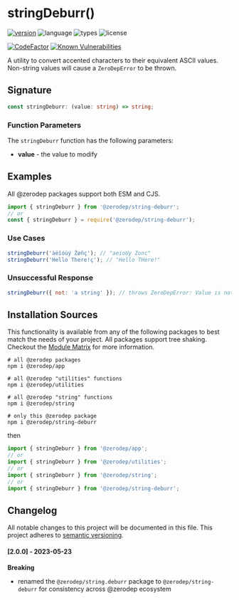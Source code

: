 # stringDeburr()

[![version](https://img.shields.io/npm/v/@zerodep/string-deburr?style=flat-square&color=blue)](https://www.npmjs.com/package/@zerodep/string-deburr)
![language](https://img.shields.io/badge/typescript-100%25-blue?style=flat-square)
![types](https://img.shields.io/badge/types-included-blue?style=flat-square)
![license](https://img.shields.io/github/license/cdepage/zerodep?color=blue&style=flat-square)

[![CodeFactor](https://www.codefactor.io/repository/github/cdepage/zerodep/badge)](https://www.codefactor.io/repository/github/cdepage/zerodep)
[![Known Vulnerabilities](https://snyk.io/test/github/cdepage/zerodep/badge.svg)](https://snyk.io/test/github/cdepage/zerodep)

A utility to convert accented characters to their equivalent ASCII values. Non-string values will cause a `ZeroDepError` to be thrown.

## Signature

```typescript
const stringDeburr: (value: string) => string;
```

### Function Parameters

The `stringDeburr` function has the following parameters:

- **value** - the value to modify

## Examples

All @zerodep packages support both ESM and CJS.

```javascript
import { stringDeburr } from '@zerodep/string-deburr';
// or
const { stringDeburr } = require('@zerodep/string-deburr');
```

### Use Cases

```javascript
stringDeburr('àëîóüý Žøñç'); // "aeioUy Zonc"
stringDeburr('Hello There!ç'); // "Hello THere!"
```

### Unsuccessful Response

```javascript
stringDeburr({ not: 'a string' }); // throws ZeroDepError: Value is not a string
```

## Installation Sources

This functionality is available from any of the following packages to best match the needs of your project. All packages support tree shaking. Checkout the [Module Matrix](/) for more information.

```shell
# all @zerodep packages
npm i @zerodep/app

# all @zerodep "utilities" functions
npm i @zerodep/utilities

# all @zerodep "string" functions
npm i @zerodep/string

# only this @zerodep package
npm i @zerodep/string-deburr
```

then

```javascript
import { stringDeburr } from '@zerodep/app';
// or
import { stringDeburr } from '@zerodep/utilities';
// or
import { stringDeburr } from '@zerodep/string';
// or
import { stringDeburr } from '@zerodep/string-deburr';
```

## Changelog

All notable changes to this project will be documented in this file. This project adheres to [semantic versioning](https://semver.org/spec/v2.0.0.html).

#### [2.0.0] - 2023-05-23

**Breaking**

- renamed the `@zerodep/string.deburr` package to `@zerodep/string-deburr` for consistency across @zerodep ecosystem
